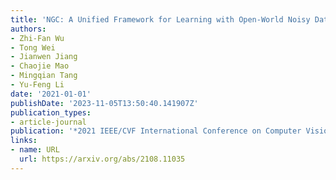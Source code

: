 ```yaml
---
title: 'NGC: A Unified Framework for Learning with Open-World Noisy Data'
authors:
- Zhi-Fan Wu
- Tong Wei
- Jianwen Jiang
- Chaojie Mao
- Mingqian Tang
- Yu-Feng Li
date: '2021-01-01'
publishDate: '2023-11-05T13:50:40.141907Z'
publication_types:
- article-journal
publication: '*2021 IEEE/CVF International Conference on Computer Vision, ICCV2021, Montreal, QC, Canada, October 10-17, 2021*'
links:
- name: URL
  url: https://arxiv.org/abs/2108.11035
---
```

